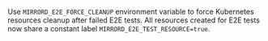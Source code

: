 Use `MIRRORD_E2E_FORCE_CLEANUP` environment variable to force Kubernetes resources cleanup after failed E2E tests. All resources created for E2E tests now share a constant label `MIRRORD_E2E_TEST_RESOURCE=true`.